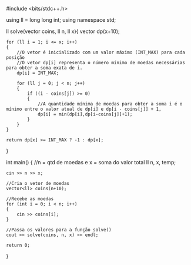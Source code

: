 #include <bits/stdc++.h>

using ll = long long int;
using namespace std;

ll solve(vector<ll> coins, ll n, ll x){
    vector<ll> dp(x+10);

    for (ll i = 1; i <= x; i++)
    {
        //O vetor é inicializado com um valor máximo (INT_MAX) para cada posição
        //O vetor dp[i] representa o número mínimo de moedas necessárias para obter a soma exata de i.
        dp[i] = INT_MAX;

        for (ll j = 0; j < n; j++)
        {
            if ((i - coins[j]) >= 0)
            {
                //A quantidade mínima de moedas para obter a soma i é o mínimo entre o valor atual de dp[i] e dp[i - coins[j]] + 1,
                dp[i] = min(dp[i],dp[i-coins[j]]+1);
            }   
        }
    }
    
    return dp[x] >= INT_MAX ? -1 : dp[x];
}


int main()
{
    //n = qtd de moedas e x = soma do valor total
    ll n, x, temp;

    cin >> n >> x;
    
    //Cria o vetor de moedas
    vector<ll> coins(n+10);

    //Recebe as moedas
    for (int i = 0; i < n; i++)
    {
        cin >> coins[i];
    }

    //Passa os valores para a função solve()
    cout << solve(coins, n, x) << endl;
    
    return 0;
}